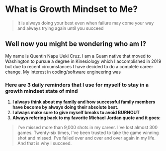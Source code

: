 # What is Growth Mindset to Me? 

>It is always doing your best even when failure may come your way and always trying again until you succeed

## Well now you might be wondering who am I? 

My name is Quentin Napu Ueki Cruz. I am a Guam native that moved to Washington to pursue a degree in Kinesiology which I accomplished in 2019 but due to recent circumstances I have decided to do a complete career change. My interest in coding/software engineering was 

### Here are 3 daily reminders that I use for myself to stay in a growth mindset state of mind

1. **I always think about my family and how successful family members have become by always doing their absolute best.**
2. **I always make sure to give myself breaks to avoid BURNOUT** 
4. **Always refering back to my favorite Michael Jordan quote and it goes:**
> I've missed more than 9,000 shots in my career. I've lost almost 300 games. Twenty-six times, I've been trusted to take the game winning shot and missed. I've failed over and over and over again in my life. And that is why I succeed.

